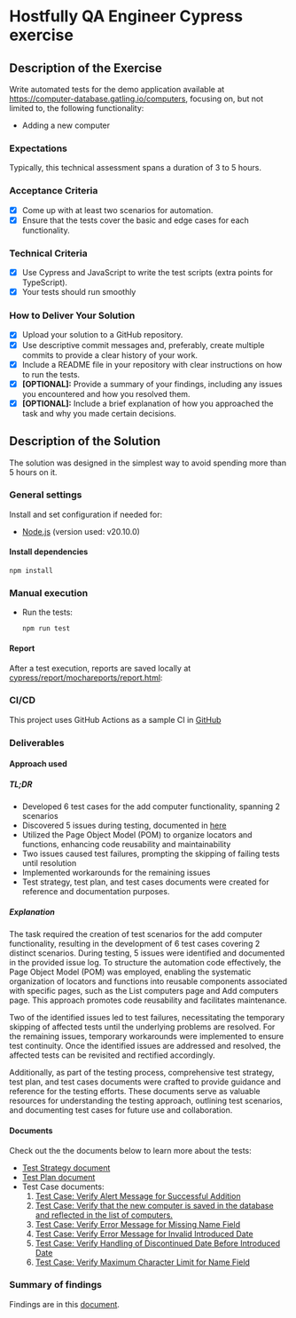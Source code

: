 # Hostfully QA Engineer Cypress exercise

## Description of the Exercise

Write automated tests for the demo application available at <https://computer-database.gatling.io/computers>, focusing on, but not limited to, the following functionality:

- Adding a new computer

### Expectations

Typically, this technical assessment spans a duration of 3 to 5 hours.

### Acceptance Criteria

- [X] Come up with at least two scenarios for automation.
- [X] Ensure that the tests cover the basic and edge cases for each functionality.

### Technical Criteria

- [X] Use Cypress and JavaScript to write the test scripts (extra points for TypeScript).
- [X] Your tests should run smoothly

### How to Deliver Your Solution

- [X] Upload your solution to a GitHub repository.
- [X] Use descriptive commit messages and, preferably, create multiple commits to provide a clear history of your work.
- [X] Include a README file in your repository with clear instructions on how to run the tests.
- [X] **[OPTIONAL]:** Provide a summary of your findings, including any issues you encountered and how you resolved them.
- [X] **[OPTIONAL]:** Include a brief explanation of how you approached the task and why you made certain decisions.

## Description of the Solution

The solution was designed in the simplest way to avoid spending more than 5 hours on it.

### General settings

Install and set configuration if needed for:

- [Node.js](https://nodejs.org/en/download/) (version used: v20.10.0)

#### Install dependencies

  ```batch
  npm install
  ```

### Manual execution

- Run the tests:
  
  ```batch
  npm run test
  ```

#### Report

After a test execution, reports are saved locally at [cypress/report/mochareports/report.html](cypress/report/mochareports/report.html):

### CI/CD

This project uses GitHub Actions as a sample CI in [GitHub](https://github.com/ericrommel/hostfully-cypress/actions/workflows/main.yml)

### Deliverables

#### Approach used

##### TL;DR

- Developed 6 test cases for the add computer functionality, spanning 2 scenarios
- Discovered 5 issues during testing, documented in [here](docs/issues.md)
- Utilized the Page Object Model (POM) to organize locators and functions, enhancing code reusability and maintainability
- Two issues caused test failures, prompting the skipping of failing tests until resolution
- Implemented workarounds for the remaining issues
- Test strategy, test plan, and test cases documents were created for reference and documentation purposes.

##### Explanation

The task required the creation of test scenarios for the add computer functionality, resulting in the development of 6 test cases covering 2 distinct scenarios. During testing, 5 issues were identified and documented in the provided issue log. To structure the automation code effectively, the Page Object Model (POM) was employed, enabling the systematic organization of locators and functions into reusable components associated with specific pages, such as the List computers page and Add computers page. This approach promotes code reusability and facilitates maintenance.

Two of the identified issues led to test failures, necessitating the temporary skipping of affected tests until the underlying problems are resolved. For the remaining issues, temporary workarounds were implemented to ensure test continuity. Once the identified issues are addressed and resolved, the affected tests can be revisited and rectified accordingly.

Additionally, as part of the testing process, comprehensive test strategy, test plan, and test cases documents were crafted to provide guidance and reference for the testing efforts. These documents serve as valuable resources for understanding the testing approach, outlining test scenarios, and documenting test cases for future use and collaboration.

#### Documents

Check out the the documents below to learn more about the tests:

- [Test Strategy document](docs/test-strategy.md)
- [Test Plan document](docs/test-plan.md)
- Test Case documents:
  1. [Test Case: Verify Alert Message for Successful Addition](docs/test-cases/T001.md)
  2. [Test Case: Verify that the new computer is saved in the database and reflected in the list of computers.](docs/test-cases/T002.md)
  3. [Test Case: Verify Error Message for Missing Name Field](docs/test-cases/T003.md)
  4. [Test Case: Verify Error Message for Invalid Introduced Date](docs/test-cases/T004.md)
  5. [Test Case: Verify Handling of Discontinued Date Before Introduced Date](docs/test-cases/T005.md)
  6. [Test Case: Verify Maximum Character Limit for Name Field](docs/test-cases/T006.md)

### Summary of findings

Findings are in this [document](docs/issues.md).
